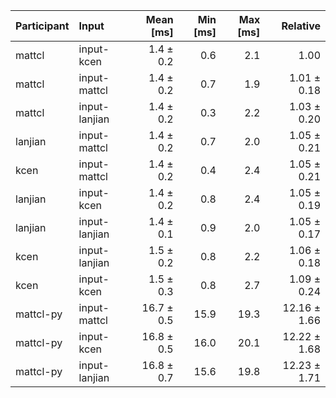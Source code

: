 | Participant | Input | Mean [ms] | Min [ms] | Max [ms] | Relative |
|:---|:---|---:|---:|---:|---:|
| mattcl | input-kcen | 1.4 ± 0.2 | 0.6 | 2.1 | 1.00 |
| mattcl | input-mattcl | 1.4 ± 0.2 | 0.7 | 1.9 | 1.01 ± 0.18 |
| mattcl | input-lanjian | 1.4 ± 0.2 | 0.3 | 2.2 | 1.03 ± 0.20 |
| lanjian | input-mattcl | 1.4 ± 0.2 | 0.7 | 2.0 | 1.05 ± 0.21 |
| kcen | input-mattcl | 1.4 ± 0.2 | 0.4 | 2.4 | 1.05 ± 0.21 |
| lanjian | input-kcen | 1.4 ± 0.2 | 0.8 | 2.4 | 1.05 ± 0.19 |
| lanjian | input-lanjian | 1.4 ± 0.1 | 0.9 | 2.0 | 1.05 ± 0.17 |
| kcen | input-lanjian | 1.5 ± 0.2 | 0.8 | 2.2 | 1.06 ± 0.18 |
| kcen | input-kcen | 1.5 ± 0.3 | 0.8 | 2.7 | 1.09 ± 0.24 |
| mattcl-py | input-mattcl | 16.7 ± 0.5 | 15.9 | 19.3 | 12.16 ± 1.66 |
| mattcl-py | input-kcen | 16.8 ± 0.5 | 16.0 | 20.1 | 12.22 ± 1.68 |
| mattcl-py | input-lanjian | 16.8 ± 0.7 | 15.6 | 19.8 | 12.23 ± 1.71 |
